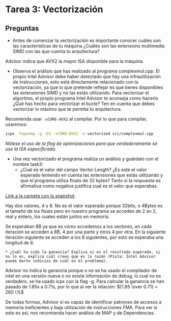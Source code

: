 # Tarea 3: Vectorización

## Preguntas
* Antes de comenzar la vectorización es importante conocer cuáles son las características de tu máquina ¿Cuáles son las extensions multimedia SIMD con las que cuenta tu arquitectura?

Advisor indica que AVX2 la mayor ISA disponible para la máquina.

* Observa el análisis que has realizado al programa complexmul.cpp. El propio Intel Advisor debe haber detectado que hay una infrautilización de instrucciones, esto está directamente relacionado con la vectorización, ya que lo que pretende reflejar es que tienes disponibles las extensiones SIMD y no las estás utilizando. Para vectorizar el algoritmo, el propio programa Intel Advisor te aconseja como hacerlo ¿Qué has hecho para vectorizar el bucle? Ten en cuenta que debes vectorizar lo máximo que te permita tu arquitectura.

Recomienda usar `-xCORE-AVX2` al compilar.
Por lo que para compilar, usaremos:

``` Bash
icpx -fopenmp -g -O3 -xCORE-AVX2 -o vectorized src/complexmul.cpp
```

*Nótese el uso de la flag de optimizaciones para que verdaderamente se use la ISA especificada.*

* Una vez vectorizado el programa realiza un análisis y guárdalo con el nombre task3:
    * ¿Cual es el valor del campo Vector Length? ¿Es este el valor esperado teniendo en cuenta las extensiones que estás utilizando y que el programa utiliza floats de 32 bytes? Tanto si la respuesta es afirmativa como negativa justifica cual es el valor que esperabas.

[Link a la carpeta con la snapshot](task3/).

Hay dos valores, 4 y 8.
No es el valor esperado porque 32bits, o 4Bytes es el tamaño de los floats pero en nuestro programa se acceden de 2 en 2, real y entero, los cuales están juntos en memoria.

Se esperaban 8B ya que es cómo accedemos a los vectores, en cada iteración se acceden a 8B, 4 por una parte y otros 4 por otra.
En la siguiente iteración siguiente se acceden a los 8 siguientes, por esto se esperaba una longitud de 8.

    * ¿Cuál ha sido la ganancia? Explica si es el resultado esperado, si no lo es, explica cuál crees que es la razón (Pista: Intel Advisor puede darte indicios de cuál es el problema).

Advisor no indica la ganancia porque o no se ha usado el compilador de intel en una versión nueva o no existe información de debug, lo cual no es verdadero, se ha usado icpx con la flag -g.
Para calcular la ganancia se han pasado de 1.85s a 0.71s, por lo que al ver la relación: ${1.85 \over 0.71} = 260 \%$

De todas formas, Advisor sí es capaz de identificar patrones de accesos a memoria ineficientes y baja utilización de instrucciones FMA.
Para ver si esto es así, nos recomienda hacer análisis de MAP y de Dependencias.

